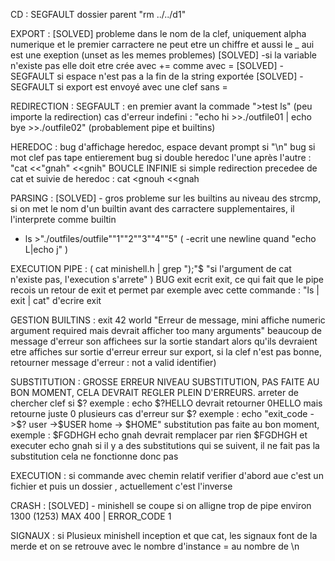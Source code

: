 CD :
SEGFAULT dossier parent "rm ../../d1"

EXPORT :
[SOLVED] probleme dans le nom de la clef, uniquement alpha numerique et le premier carractere ne peut etre un chiffre et aussi le _ aui est une exeption (unset as les memes problemes)
[SOLVED] -si la variable n'existe pas elle doit etre crée avec += comme avec =
[SOLVED] -SEGFAULT si espace n'est pas a la fin de la string exportée
[SOLVED] -SEGFAULT si export est envoyé avec une clef sans =

REDIRECTION :
SEGFAULT : en premier avant la commade ">test ls" (peu importe la redirection)
cas d'erreur indefini : "echo hi >>./outfile01 | echo bye >>./outfile02" (probablement pipe et builtins)

HEREDOC :
bug d'affichage heredoc, espace devant prompt si "\n"
bug si mot clef pas tape entierement
bug si double heredoc l'une après l'autre : "cat <<"gnah" <<gnih"
BOUCLE INFINIE si simple redirection precedee de cat et suivie de heredoc : cat <gnouh <<gnah

PARSING :
[SOLVED] - gros probleme sur les builtins au niveau des strcmp, si on met le nom d'un builtin avant des carractere supplementaires, il l'interprete comme builtin
- ls >"./outfiles/outfile""1""2""3""4""5"
( -ecrit une newline quand "echo L|echo j" )

EXECUTION PIPE :
( cat minishell.h | grep ");"$     "si l'argument de cat n'existe pas, l'execution s'arrete" ) BUG
exit ecrit exit, ce qui fait que le pipe recois un retour de exit et permet par exemple avec cette commande : "ls | exit | cat" d'ecrire exit

GESTION BUILTINS :
exit 42 world    "Erreur de message, mini affiche numeric argument required mais devrait afficher too many arguments"
beaucoup de message d'erreur son affichees sur la sortie standart alors qu'ils devraient etre affiches sur sortie d'erreur
erreur sur export, si la clef n'est pas bonne, retourner message d'erreur : not a valid identifier)

SUBSTITUTION :
GROSSE ERREUR NIVEAU SUBSTITUTION, PAS FAITE AU BON MOMENT, CELA DEVRAIT REGLER PLEIN D'ERREURS.
arreter de chercher clef si $? exemple : echo $?HELLO devrait retourner 0HELLO mais retourne juste 0
plusieurs cas d'erreur sur $? exemple : echo "exit_code ->$? user ->$USER home -> $HOME"
substitution pas faite au bon moment, exemple : $FGDHGH echo gnah devrait remplacer par rien $FGDHGH et executer echo gnah
si il y a des substitutions qui se suivent, il ne fait pas la substitution cela ne fonctionne donc pas

EXECUTION :
si commande avec chemin relatif verifier d'abord aue c'est un fichier et puis un dossier , actuellement c'est l'inverse

CRASH :
[SOLVED] - minishell se coupe si on alligne trop de pipe environ 1300 (1253) MAX 400 | ERROR_CODE 1

SIGNAUX :
si Plusieux minishell inception et que cat, les signaux font de la merde et on se retrouve avec le nombre d'instance = au nombre de \n
